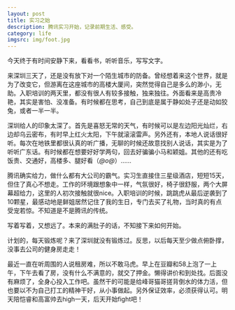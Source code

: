 ```yaml
---
layout: post
title: 实习之始
description: 腾讯实习开始，记录前期生活、感受。
category: life
imgsrc: img/foot.jpg
---
```


今天终于有时间安静下来，看看书，听听音乐，写写文字。

来深圳三天了，还是没有放下对一个陌生城市的防备。曾经想着来这个世界，就是为了改变它，但游离在这座城市的高楼大厦间，突然觉得自己是多么的渺小，无助。入职培训的两天里，都没有很人有较多接触，独来独往。外面看来是高贵冷艳，其实是害怕、没准备。有时候都在思考，自己到底是属于静如处子还是动如狡兔，或者一半一半。

深圳给人的印象太深了。首先是喜怒无常的天气，有时候可以是左边阳光灿烂，右边却乌云密布，有时早上红火太阳，下午就滚滚雷声。另外还有，本地人说话很好听。每次在地铁里都很认真的听广播，无聊的时候还故意找别人说话，其实是为了听听广东话。有时候都在想要好好学两句，回去好骗骗小马和颖姐。其他的还有吃饭贵、交通好，高楼多、腿好看（*@ο@*）……

腾讯确实给力，做什么都有大公司的霸气。实习生直接住三星级酒店，短短15天，但住了真心不想走。工作的环境跟想象中一样，气氛很好，椅子很舒服，两个大屏幕超给力，这里的人初次接触就很nice。入职培训的时候，跳跳虎从最后逆袭到了10颗星，最感动地是鲜姐居然记住了我的生日，专门去买了礼物，当时真的有点受宠若惊。不知道是不是腾讯的传统。

写着写着，又想远了。本来的满肚子的话，不知接下来如何开始。

计划的，每天锻炼呢？来了深圳就没有锻炼过。反思，以后每天至少做点俯卧撑，没事去公司的健身房走走！

最近一直在听周围的人说租房难，所以不敢马虎。早上在豆瓣和58上泡了一上午，下午去看了房，没有什么不满意的，就交了押金。懒得讲价和到处找。后面没有麻烦了，全身心投入工作吧。虽然干的可能是给峰哥猫哥搓背倒水的体力活，但也要以不为自己打工的精神干好，从小事做起。另外保证效率，必须获得认可。明天陪恺睿和高富帅去high一天，后天开始fight吧！

